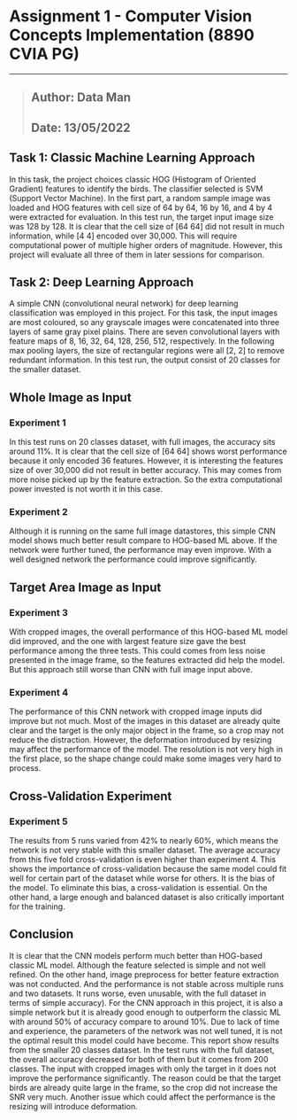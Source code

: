 # Assignment 1 - Computer Vision Concepts Implementation (8890 CVIA PG)
---
> ## Author: Data Man
> ## Date: 13/05/2022

## Task 1: Classic Machine Learning Approach
In this task, the project choices classic HOG (Histogram of Oriented Gradient) features to identify the birds. The classifier selected is SVM (Support Vector Machine). In the first part, a random sample image was loaded and HOG features with cell size of 64 by 64, 16 by 16, and 4 by 4 were extracted for evaluation. In this test run, the target input image size was 128 by 128. It is clear that the cell size of [64 64] did not result in much information, while [4 4] encoded over 30,000. This will require computational power of multiple higher orders of magnitude. However, this project will evaluate all three of them in later sessions for comparison.

## Task 2: Deep Learning Approach
A simple CNN (convolutional neural network) for deep learning classification was employed in this project. For this task, the input images are most coloured, so any grayscale images were concatenated into three layers of same gray pixel plains. There are seven convolutional layers with feature maps of 8, 16, 32, 64, 128, 256, 512, respectively. In the following max pooling layers, the size of rectangular regions were all [2, 2] to remove redundant information. In this test run, the output consist of 20 classes for the smaller dataset.

## Whole Image as Input
### Experiment 1
In this test runs on 20 classes dataset, with full images, the accuracy sits around 11%. It is clear that the cell size of [64 64] shows worst performance because it only encoded 36 features. However, it is interesting the features size of over 30,000 did not result in better accuracy. This may comes from more noise picked up by the feature extraction. So the extra computational power invested is not worth it in this case.

### Experiment 2
Although it is running on the same full image datastores, this simple CNN model shows much better result compare to HOG-based ML above. If the network were further tuned, the performance may even improve. With a well designed network the performance could improve significantly.

## Target Area Image as Input
### Experiment 3
With cropped images, the overall performance of this HOG-based ML model did improved, and the one with largest feature size gave the best performance among the three tests. This could comes from less noise presented in the image frame, so the features extracted did help the model. But this approach still worse than CNN with full image input above.

### Experiment 4
The performance of this CNN network with cropped image inputs did improve but not much. Most of the images in this dataset are already quite clear and the target is the only major object in the frame, so a crop may not reduce the distraction. However, the deformation introduced by resizing may affect the performance of the model. The resolution is not very high in the first place, so the shape change could make some images very hard to process.

## Cross-Validation Experiment
### Experiment 5
The results from 5 runs varied from 42% to nearly 60%, which means the network is not very stable with this smaller dataset. The average accuracy from this five fold cross-validation is even higher than experiment 4. This shows the importance of cross-validation because the same model could fit well for certain part of the dataset while worse for others. It is the bias of the model. To eliminate this bias, a cross-validation is essential. On the other hand, a large enough and balanced dataset is also critically important for the training.

## Conclusion
It is clear that the CNN models perform much better than HOG-based classic ML model. Although the feature selected is simple and not well refined. On the other hand, image preprocess for better feature extraction was not conducted. And the performance is not stable across multiple runs and two datasets. It runs worse, even unusable, with the full dataset in terms of simple accuracy).
For the CNN approach in this project, it is also a simple network but it is already good enough to outperform the classic ML with around 50% of accuracy compare to around 10%. Due to lack of time and experience, the parameters of the network was not well tuned, it is not the optimal result this model could have become.
This report show results from the smaller 20 classes dataset. In the test runs with the full dataset, the overall accuracy decreased for both of them but it comes from 200 classes. The input with cropped images with only the target in it does not improve the performance significantly. The reason could be that the target birds are already quite large in the frame, so the crop did not increase the SNR very much. Another issue which could affect the performance is the resizing will introduce deformation.